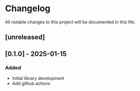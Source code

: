 # Changelog

All notable changes to this project will be documented in this file.

## [unreleased]

## [0.1.0] - 2025-01-15

### Added

- Initial library development
- Add github actions
